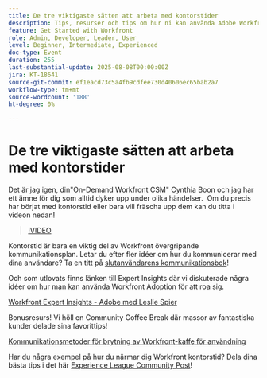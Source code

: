 ```yaml
---
title: De tre viktigaste sätten att arbeta med kontorstider
description: Tips, resurser och tips om hur ni kan använda Adobe Workfront Office Hours för att öka engagemanget och öka engagemanget.
feature: Get Started with Workfront
role: Admin, Developer, Leader, User
level: Beginner, Intermediate, Experienced
doc-type: Event
duration: 255
last-substantial-update: 2025-08-08T00:00:00Z
jira: KT-18641
source-git-commit: ef1eacd73c5a4fb9cdfee730d40606ec65bab2a7
workflow-type: tm+mt
source-wordcount: '188'
ht-degree: 0%

---
```



# De tre viktigaste sätten att arbeta med kontorstider

Det är jag igen, din&quot;On-Demand Workfront CSM&quot; Cynthia Boon och jag har ett ämne för dig som alltid dyker upp under olika händelser.  Om du precis har börjat med kontorstid eller bara vill fräscha upp dem kan du titta i videon nedan! 

>[!VIDEO](https://video.tv.adobe.com/v/3470053/?learn=on&enablevpops)

Kontorstid är bara en viktig del av Workfront övergripande kommunikationsplan. Letar du efter fler idéer om hur du kommunicerar med dina användare? Ta en titt på [slutanvändarens kommunikationsbok](https://experienceleaguecommunities.adobe.com/t5/workfront-blogs/introducing-the-end-user-communications-cookbook/ba-p/607439)!

Och som utlovats finns länken till Expert Insights där vi diskuterade några idéer om hur man kan använda Workfront Adoption för att roa sig. 

[Workfront Expert Insights - Adobe med Leslie Spier](https://experienceleaguecommunities.adobe.com/t5/workfront-discussions/video-august-2023-workfront-expert-insights-adoption-with-leslie/m-p/613314#M2588)

Bonusresurs! Vi höll en Community Coffee Break där massor av fantastiska kunder delade sina favorittips! 

[Kommunikationsmetoder för brytning av Workfront-kaffe för användning](https://experienceleaguecommunities.adobe.com/t5/workfront-events/workfront-coffee-break-10-26-8-30am-9-30am-pdt-communication/ev-p/621879)

Har du några exempel på hur du närmar dig Workfront kontorstid? Dela dina bästa tips i det här [Experience League Community Post](https://experienceleaguecommunities.adobe.com/t5/workfront-discussions/video-top-3-approaches-to-office-hours/td-p/713391)!


